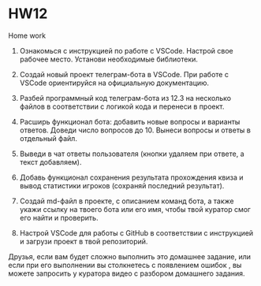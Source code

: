# HW12
Home work

1. Ознакомься с инструкцией по работе с VSCode. Настрой свое рабочее место. Установи необходимые библиотеки.

2. Создай новый проект телеграм-бота в VSCode. При работе с VSCode ориентируйся на официальную документацию.

3. Разбей программный код телеграм-бота из 12.3 на несколько файлов в соответствии с логикой кода и перенеси в проект.

4. Расширь функционал бота: добавить новые вопросы и варианты ответов. Доведи число вопросов до 10. Вынеси вопросы и ответы в отдельный файл.

5. Выведи в чат ответы пользователя (кнопки удаляем при ответе, а текст добавляем).

6. Добавь функционал сохранения результата прохождения квиза и вывод статистики игроков (сохраняй последний результат).

7. Создай md-файл в проекте, с описанием команд бота, а также укажи ссылку на твоего  бота или его имя, чтобы твой куратор смог его найти и проверить.

8. Настрой VSCode для работы с GitHub в соответствии с инструкцией и загрузи проект в твой репозиторий.

Друзья, если вам будет сложно выполнить это домашнее задание, или если при его выполнении вы столкнетесь с появлением ошибок , вы можете запросить у куратора видео с разбором домашнего задания. 
